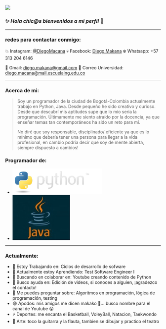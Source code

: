 
![](https://github.com/DiegoMacana/DiegoMacana/blob/main/Avenged%20Sevenfold.gif)





### ✨ _Hola chic@s bienvenidos a mi perfil_ 👋
---
### redes para contactar conmigo:

:collision: Instagram: [@DiegoMacana](https://www.instagram.com/diegomakana/)
:skull: Facebook: [Diego Makana](https://www.facebook.com/diego.makana/)
:snowflake: Whatsapp: +57 313 204 6146

:penguin: Gmail: diego.makana@gmail.com
:watermelon: Correo Universidad: diego.macana@mail.escuelaing.edu.co

---
### Acerca de mi:

> Soy un programador de la ciudad de Bogotá-Colombia actualmente trabajo en Python, Java.
> Desde pequeño he sido creativo y curioso. Desde que descubrí mis aptitudes supe que 
> lo mío seria la programación. Últimamente me siento atraído por la docencia, ya que 
> enseñar temas tan contemporáneos ha sido un reto para mí.
> 
> No diré que soy responsable, disciplinado/ eficiente ya que es lo mínimo que debería 
> tener una persona para llegar a la vida profesional, en cambio podría decir que soy 
> de mente abierta, siempre dispuesto a cambios!




### Programador de:
- ![](https://github.com/DiegoMacana/DiegoMacana/blob/main/python-logo.png)
- ![](https://github.com/DiegoMacana/DiegoMacana/blob/main/Java-Logo-300x189.jpg)

---
### Actualmente:

- 🔭 Estoy Trabajando en: Ciclos de desarrollo de sofware
- 🌱 Actualmente estoy Aprendiendo:  Test Software Engineer I 
- 👯 Buscando en colaborar en: Youtube creando contenido de Python
- 🤔 Busco ayuda en: Edición de videos, si conoces a alguien, ¡agradezco el contacto!
- 💬 Me puedes preguntar sobre: Algoritmos en programación, lógica de programación, testing 
- 😄 Apodos: mis amigos me dicen makako 🐒... busco nombre para el canal de Youtube :stuck_out_tongue_closed_eyes:
- ⚡ Deportes: me encanta el Basketball, VoleyBall, Natacion, Taekwondo
- :rabbit2: Arte: toco la guitarra y la flauta, tambien se dibujar y practico el teatro


